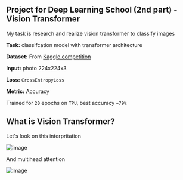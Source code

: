 ## Project for Deep Learning School (2nd part) - Vision Transformer
 
My task is research and realize vision transformer to classify images
 
**Task:** classifcation model with transformer architecture  

**Dataset:** From [Kaggle competition](https://www.kaggle.com/c/cassava-leaf-disease-classification) 
 
**Input:** photo 224x224x3

**Loss:** `CrossEntropyLoss`
 
**Metric:** Accuracy

Trained for `20` epochs on `TPU`, best accuracy `~79%`
 
## What is Vision Transformer?

Let's look on this interpritation

![image](https://www.deepdetect.com/img/blog_01_vit_arch.png)

And multihead attention

![image](https://ai.snip.today/wp-content/uploads/2019/05/vaswani1.png)
